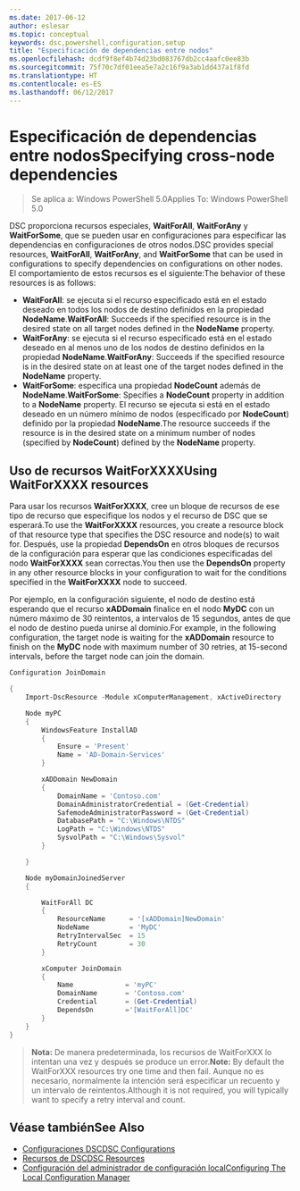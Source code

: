 ```yaml
---
ms.date: 2017-06-12
author: eslesar
ms.topic: conceptual
keywords: dsc,powershell,configuration,setup
title: "Especificación de dependencias entre nodos"
ms.openlocfilehash: dcdf9f8ef4b74d23bd083767db2cc4aafc0ee83b
ms.sourcegitcommit: 75f70c7df01eea5e7a2c16f9a3ab1dd437a1f8fd
ms.translationtype: HT
ms.contentlocale: es-ES
ms.lasthandoff: 06/12/2017
---
```

# <a name="specifying-cross-node-dependencies"></a><span data-ttu-id="b25be-103">Especificación de dependencias entre nodos</span><span class="sxs-lookup"><span data-stu-id="b25be-103">Specifying cross-node dependencies</span></span>

> <span data-ttu-id="b25be-104">Se aplica a: Windows PowerShell 5.0</span><span class="sxs-lookup"><span data-stu-id="b25be-104">Applies To: Windows PowerShell 5.0</span></span>

<span data-ttu-id="b25be-105">DSC proporciona recursos especiales, **WaitForAll**, **WaitForAny** y **WaitForSome**, que se pueden usar en configuraciones para especificar las dependencias en configuraciones de otros nodos.</span><span class="sxs-lookup"><span data-stu-id="b25be-105">DSC provides special resources, **WaitForAll**, **WaitForAny**, and **WaitForSome** that can be used in configurations to specify dependencies on configurations on other nodes.</span></span> <span data-ttu-id="b25be-106">El comportamiento de estos recursos es el siguiente:</span><span class="sxs-lookup"><span data-stu-id="b25be-106">The behavior of these resources is as follows:</span></span>

* <span data-ttu-id="b25be-107">**WaitForAll**: se ejecuta si el recurso especificado está en el estado deseado en todos los nodos de destino definidos en la propiedad **NodeName**.</span><span class="sxs-lookup"><span data-stu-id="b25be-107">**WaitForAll**: Succeeds if the specified resource is in the desired state on all target nodes defined in the **NodeName** property.</span></span>
* <span data-ttu-id="b25be-108">**WaitForAny**: se ejecuta si el recurso especificado está en el estado deseado en al menos uno de los nodos de destino definidos en la propiedad **NodeName**.</span><span class="sxs-lookup"><span data-stu-id="b25be-108">**WaitForAny**: Succeeds if the specified resource is in the desired state on at least one of the target nodes defined in the **NodeName** property.</span></span>
* <span data-ttu-id="b25be-109">**WaitForSome**: especifica una propiedad **NodeCount** además de **NodeName**.</span><span class="sxs-lookup"><span data-stu-id="b25be-109">**WaitForSome**: Specifies a **NodeCount** property in addition to a **NodeName** property.</span></span> <span data-ttu-id="b25be-110">El recurso se ejecuta si está en el estado deseado en un número mínimo de nodos (especificado por **NodeCount**) definido por la propiedad **NodeName**.</span><span class="sxs-lookup"><span data-stu-id="b25be-110">The resource succeeds if the resource is in the desired state on a minimum number of nodes (specified by **NodeCount**) defined by the **NodeName** property.</span></span> 

## <a name="using-waitforxxxx-resources"></a><span data-ttu-id="b25be-111">Uso de recursos WaitForXXXX</span><span class="sxs-lookup"><span data-stu-id="b25be-111">Using WaitForXXXX resources</span></span>

<span data-ttu-id="b25be-112">Para usar los recursos **WaitForXXXX**, cree un bloque de recursos de ese tipo de recurso que especifique los nodos y el recurso de DSC que se esperará.</span><span class="sxs-lookup"><span data-stu-id="b25be-112">To use the **WaitForXXXX** resources, you create a resource block of that resource type that specifies the DSC resource and node(s) to wait for.</span></span> <span data-ttu-id="b25be-113">Después, use la propiedad **DependsOn** en otros bloques de recursos de la configuración para esperar que las condiciones especificadas del nodo **WaitForXXXX** sean correctas.</span><span class="sxs-lookup"><span data-stu-id="b25be-113">You then use the **DependsOn** property in any other resource blocks in your configuration to wait for the conditions specified in the **WaitForXXXX** node to succeed.</span></span>

<span data-ttu-id="b25be-114">Por ejemplo, en la configuración siguiente, el nodo de destino está esperando que el recurso **xADDomain** finalice en el nodo **MyDC** con un número máximo de 30 reintentos, a intervalos de 15 segundos, antes de que el nodo de destino pueda unirse al dominio.</span><span class="sxs-lookup"><span data-stu-id="b25be-114">For example, in the following configuration, the target node is waiting for the **xADDomain** resource to finish on the **MyDC** node with maximum number of 30 retries, at 15-second intervals, before the target node can join the domain.</span></span>

```powershell
Configuration JoinDomain

{
    Import-DscResource -Module xComputerManagement, xActiveDirectory

    Node myPC
    {
        WindowsFeature InstallAD
        {
            Ensure = 'Present' 
            Name = 'AD-Domain-Services' 
        }

        xADDomain NewDomain 
        { 
            DomainName = 'Contoso.com'            
            DomainAdministratorCredential = (Get-Credential)
            SafemodeAdministratorPassword = (Get-Credential)
            DatabasePath = "C:\Windows\NTDS"
            LogPath = "C:\Windows\NTDS"
            SysvolPath = "C:\Windows\Sysvol"
        }

    }

    Node myDomainJoinedServer
    {

        WaitForAll DC
        {
            ResourceName      = '[xADDomain]NewDomain'
            NodeName          = 'MyDC'
            RetryIntervalSec  = 15
            RetryCount        = 30
        }

        xComputer JoinDomain
        {
            Name             = 'myPC'
            DomainName       = 'Contoso.com'
            Credential       = (Get-Credential)
            DependsOn        ='[WaitForAll]DC'
        }
    }
}
```

><span data-ttu-id="b25be-115">**Nota:** De manera predeterminada, los recursos de WaitForXXX lo intentan una vez y después se produce un error.</span><span class="sxs-lookup"><span data-stu-id="b25be-115">**Note:** By default the WaitForXXX resources try one time and then fail.</span></span> <span data-ttu-id="b25be-116">Aunque no es necesario, normalmente la intención será especificar un recuento y un intervalo de reintentos.</span><span class="sxs-lookup"><span data-stu-id="b25be-116">Although it is not required, you will typically want to specify a retry interval and count.</span></span>

## <a name="see-also"></a><span data-ttu-id="b25be-117">Véase también</span><span class="sxs-lookup"><span data-stu-id="b25be-117">See Also</span></span>
* [<span data-ttu-id="b25be-118">Configuraciones DSC</span><span class="sxs-lookup"><span data-stu-id="b25be-118">DSC Configurations</span></span>](configurations.md)
* [<span data-ttu-id="b25be-119">Recursos de DSC</span><span class="sxs-lookup"><span data-stu-id="b25be-119">DSC Resources</span></span>](resources.md)
* [<span data-ttu-id="b25be-120">Configuración del administrador de configuración local</span><span class="sxs-lookup"><span data-stu-id="b25be-120">Configuring The Local Configuration Manager</span></span>](metaConfig.md)

